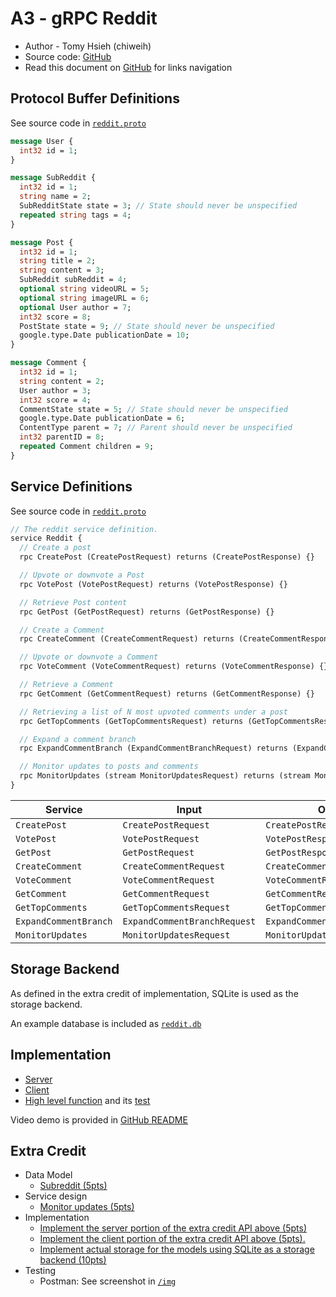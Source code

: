# A3 - gRPC Reddit

- Author - Tomy Hsieh (chiweih)
- Source code: [GitHub](https://github.com/tomy0000000/grpc-reddit)
- Read this document on [GitHub](https://github.com/tomy0000000/grpc-reddit/blob/main/DESIGN.md) for links navigation

## Protocol Buffer Definitions

See source code in [`reddit.proto`](reddit/reddit.proto)

```protobuf
message User {
  int32 id = 1;
}

message SubReddit {
  int32 id = 1;
  string name = 2;
  SubRedditState state = 3; // State should never be unspecified
  repeated string tags = 4;
}

message Post {
  int32 id = 1;
  string title = 2;
  string content = 3;
  SubReddit subReddit = 4;
  optional string videoURL = 5;
  optional string imageURL = 6;
  optional User author = 7;
  int32 score = 8;
  PostState state = 9; // State should never be unspecified
  google.type.Date publicationDate = 10;
}

message Comment {
  int32 id = 1;
  string content = 2;
  User author = 3;
  int32 score = 4;
  CommentState state = 5; // State should never be unspecified
  google.type.Date publicationDate = 6;
  ContentType parent = 7; // Parent should never be unspecified
  int32 parentID = 8;
  repeated Comment children = 9;
}
```

## Service Definitions

See source code in [`reddit.proto`](reddit/reddit.proto)

```protobuf
// The reddit service definition.
service Reddit {
  // Create a post
  rpc CreatePost (CreatePostRequest) returns (CreatePostResponse) {}

  // Upvote or downvote a Post
  rpc VotePost (VotePostRequest) returns (VotePostResponse) {}

  // Retrieve Post content
  rpc GetPost (GetPostRequest) returns (GetPostResponse) {}

  // Create a Comment
  rpc CreateComment (CreateCommentRequest) returns (CreateCommentResponse) {}

  // Upvote or downvote a Comment
  rpc VoteComment (VoteCommentRequest) returns (VoteCommentResponse) {}

  // Retrieve a Comment
  rpc GetComment (GetCommentRequest) returns (GetCommentResponse) {}

  // Retrieving a list of N most upvoted comments under a post
  rpc GetTopComments (GetTopCommentsRequest) returns (GetTopCommentsResponse) {}

  // Expand a comment branch
  rpc ExpandCommentBranch (ExpandCommentBranchRequest) returns (ExpandCommentBranchResponse) {}

  // Monitor updates to posts and comments
  rpc MonitorUpdates (stream MonitorUpdatesRequest) returns (stream MonitorUpdatesResponse) {}
}
```

| Service               | Input                        | Output                        |
| --------------------- | ---------------------------- | ----------------------------- |
| `CreatePost`          | `CreatePostRequest`          | `CreatePostResponse`          |
| `VotePost`            | `VotePostRequest`            | `VotePostResponse`            |
| `GetPost`             | `GetPostRequest`             | `GetPostResponse`             |
| `CreateComment`       | `CreateCommentRequest`       | `CreateCommentResponse`       |
| `VoteComment`         | `VoteCommentRequest`         | `VoteCommentResponse`         |
| `GetComment`          | `GetCommentRequest`          | `GetCommentResponse`          |
| `GetTopComments`      | `GetTopCommentsRequest`      | `GetTopCommentsResponse`      |
| `ExpandCommentBranch` | `ExpandCommentBranchRequest` | `ExpandCommentBranchResponse` |
| `MonitorUpdates`      | `MonitorUpdatesRequest`      | `MonitorUpdatesResponse`      |

## Storage Backend

As defined in the extra credit of implementation, SQLite is used as the storage backend.

An example database is included as [`reddit.db`](data/reddit.db)

## Implementation

* [Server](server/main.go)
* [Client](client/client.go)
* [High level function](client/main.go) and its [test](client/client_test.go)

Video demo is provided in [GitHub README](https://github.com/tomy0000000/grpc-reddit)

## Extra Credit

* Data Model
  * [Subreddit (5pts)](reddit/reddit.proto#L81-L86)
* Service design
  * [Monitor updates (5pts)](reddit/reddit.proto#L35-L36)
* Implementation
  * [Implement the server portion of the extra credit API above (5pts)](server/main.go#L162-L237)
  * [Implement the client portion of the extra credit API above (5pts).](client/client.go#L253-L300)
  * [Implement actual storage for the models using SQLite as a storage backend (10pts)](server/sqlclient.go)
* Testing
  * Postman: See screenshot in [`/img`](img)
